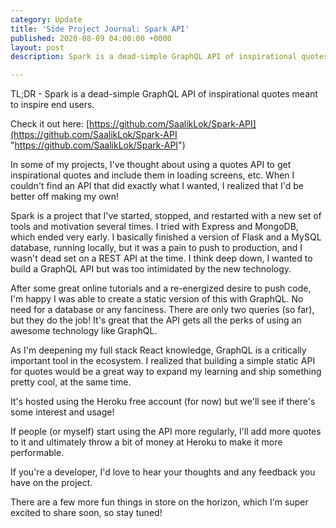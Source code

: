 ```yaml
---
category: Update
title: 'Side Project Journal: Spark API'
published: 2020-08-09 04:00:00 +0000
layout: post
description: Spark is a dead-simple GraphQL API of inspirational quotes meant to inspire end users.

---
```

TL;DR - Spark is a dead-simple GraphQL API of inspirational quotes meant to inspire end users.

Check it out here: [https://github.com/SaalikLok/Spark-API](https://github.com/SaalikLok/Spark-API "https://github.com/SaalikLok/Spark-API")

In some of my projects, I've thought about using a quotes API to get inspirational quotes and include them in loading screens, etc. When I couldn't find an API that did exactly what I wanted, I realized that I'd be better off making my own!

Spark is a project that I've started, stopped, and restarted with a new set of tools and motivation several times. I tried with Express and MongoDB, which ended very early. I basically finished a version of Flask and a MySQL database, running locally, but it was a pain to push to production, and I wasn't dead set on a REST API at the time. I think deep down, I wanted to build a GraphQL API but was too intimidated by the new technology.

After some great online tutorials and a re-energized desire to push code, I'm happy I was able to create a static version of this with GraphQL. No need for a database or any fanciness. There are only two queries (so far), but they do the job! It's great that the API gets all the perks of using an awesome technology like GraphQL.

As I'm deepening my full stack React knowledge, GraphQL is a critically important tool in the ecosystem. I realized that building a simple static API for quotes would be a great way to expand my learning and ship something pretty cool, at the same time.

It's hosted using the Heroku free account (for now) but we'll see if there's some interest and usage!

If people (or myself) start using the API more regularly, I'll add more quotes to it and ultimately throw a bit of money at Heroku to make it more performable.

If you're a developer, I'd love to hear your thoughts and any feedback you have on the project.

There are a few more fun things in store on the horizon, which I'm super excited to share soon, so stay tuned!